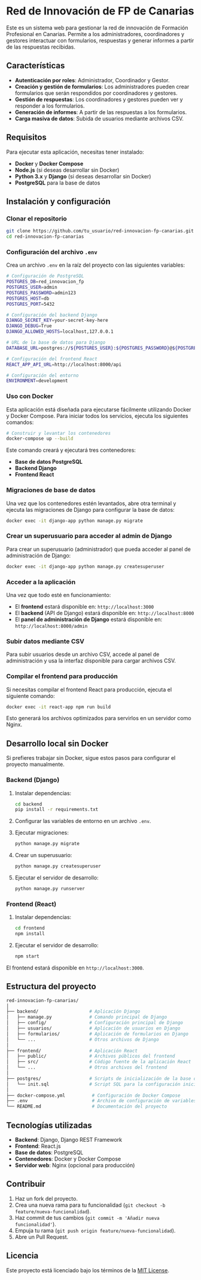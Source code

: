 
# Red de Innovación de FP de Canarias

Este es un sistema web para gestionar la red de innovación de Formación Profesional en Canarias. Permite a los administradores, coordinadores y gestores interactuar con formularios, respuestas y generar informes a partir de las respuestas recibidas.

## Características
- **Autenticación por roles**: Administrador, Coordinador y Gestor.
- **Creación y gestión de formularios**: Los administradores pueden crear formularios que serán respondidos por coordinadores y gestores.
- **Gestión de respuestas**: Los coordinadores y gestores pueden ver y responder a los formularios.
- **Generación de informes**: A partir de las respuestas a los formularios.
- **Carga masiva de datos**: Subida de usuarios mediante archivos CSV.

## Requisitos

Para ejecutar esta aplicación, necesitas tener instalado:
- **Docker** y **Docker Compose**
- **Node.js** (si deseas desarrollar sin Docker)
- **Python 3.x** y **Django** (si deseas desarrollar sin Docker)
- **PostgreSQL** para la base de datos

## Instalación y configuración

### Clonar el repositorio

```bash
git clone https://github.com/tu_usuario/red-innovacion-fp-canarias.git
cd red-innovacion-fp-canarias
```

### Configuración del archivo `.env`

Crea un archivo `.env` en la raíz del proyecto con las siguientes variables:

```bash
# Configuración de PostgreSQL
POSTGRES_DB=red_innovacion_fp
POSTGRES_USER=admin
POSTGRES_PASSWORD=admin123
POSTGRES_HOST=db
POSTGRES_PORT=5432

# Configuración del backend Django
DJANGO_SECRET_KEY=your-secret-key-here
DJANGO_DEBUG=True
DJANGO_ALLOWED_HOSTS=localhost,127.0.0.1

# URL de la base de datos para Django
DATABASE_URL=postgres://${POSTGRES_USER}:${POSTGRES_PASSWORD}@${POSTGRES_HOST}:${POSTGRES_PORT}/${POSTGRES_DB}

# Configuración del frontend React
REACT_APP_API_URL=http://localhost:8000/api

# Configuración del entorno
ENVIRONMENT=development
```

### Uso con Docker

Esta aplicación está diseñada para ejecutarse fácilmente utilizando Docker y Docker Compose. Para iniciar todos los servicios, ejecuta los siguientes comandos:

```bash
# Construir y levantar los contenedores
docker-compose up --build
```

Este comando creará y ejecutará tres contenedores:
- **Base de datos PostgreSQL**
- **Backend Django**
- **Frontend React**

### Migraciones de base de datos

Una vez que los contenedores estén levantados, abre otra terminal y ejecuta las migraciones de Django para configurar la base de datos:

```bash
docker exec -it django-app python manage.py migrate
```

### Crear un superusuario para acceder al admin de Django

Para crear un superusuario (administrador) que pueda acceder al panel de administración de Django:

```bash
docker exec -it django-app python manage.py createsuperuser
```

### Acceder a la aplicación

Una vez que todo esté en funcionamiento:

- El **frontend** estará disponible en: `http://localhost:3000`
- El **backend** (API de Django) estará disponible en: `http://localhost:8000`
- El **panel de administración de Django** estará disponible en: `http://localhost:8000/admin`

### Subir datos mediante CSV

Para subir usuarios desde un archivo CSV, accede al panel de administración y usa la interfaz disponible para cargar archivos CSV.

### Compilar el frontend para producción

Si necesitas compilar el frontend React para producción, ejecuta el siguiente comando:

```bash
docker exec -it react-app npm run build
```

Esto generará los archivos optimizados para servirlos en un servidor como Nginx.

## Desarrollo local sin Docker

Si prefieres trabajar sin Docker, sigue estos pasos para configurar el proyecto manualmente.

### Backend (Django)

1. Instalar dependencias:

   ```bash
   cd backend
   pip install -r requirements.txt
   ```

2. Configurar las variables de entorno en un archivo `.env`.

3. Ejecutar migraciones:

   ```bash
   python manage.py migrate
   ```

4. Crear un superusuario:

   ```bash
   python manage.py createsuperuser
   ```

5. Ejecutar el servidor de desarrollo:

   ```bash
   python manage.py runserver
   ```

### Frontend (React)

1. Instalar dependencias:

   ```bash
   cd frontend
   npm install
   ```

2. Ejecutar el servidor de desarrollo:

   ```bash
   npm start
   ```

El frontend estará disponible en `http://localhost:3000`.

## Estructura del proyecto

```bash
red-innovacion-fp-canarias/
│
├── backend/                   # Aplicación Django
│   ├── manage.py              # Comando principal de Django
│   ├── config/                # Configuración principal de Django
│   ├── usuarios/              # Aplicación de usuarios en Django
│   ├── formularios/           # Aplicación de formularios en Django
│   └── ...                    # Otros archivos de Django
│
├── frontend/                  # Aplicación React
│   ├── public/                # Archivos públicos del frontend
│   ├── src/                   # Código fuente de la aplicación React
│   └── ...                    # Otros archivos del frontend
│
├── postgres/                  # Scripts de inicialización de la base de datos
│   └── init.sql               # Script SQL para la configuración inicial
│
├── docker-compose.yml          # Configuración de Docker Compose
├── .env                        # Archivo de configuración de variables de entorno
└── README.md                   # Documentación del proyecto
```

## Tecnologías utilizadas

- **Backend**: Django, Django REST Framework
- **Frontend**: React.js
- **Base de datos**: PostgreSQL
- **Contenedores**: Docker y Docker Compose
- **Servidor web**: Nginx (opcional para producción)

## Contribuir

1. Haz un fork del proyecto.
2. Crea una nueva rama para tu funcionalidad (`git checkout -b feature/nueva-funcionalidad`).
3. Haz commit de tus cambios (`git commit -m 'Añadir nueva funcionalidad'`).
4. Empuja tu rama (`git push origin feature/nueva-funcionalidad`).
5. Abre un Pull Request.

## Licencia

Este proyecto está licenciado bajo los términos de la [MIT License](https://opensource.org/licenses/MIT).


